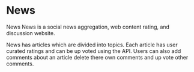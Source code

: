 # News

News
News is a social news aggregation, web content rating, and discussion website.

News has articles which are divided into topics. Each article has user curated ratings and can be up voted using the API. Users can also add comments about an article delete there own comments and up vote other comments.

